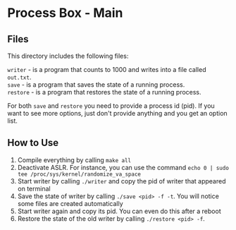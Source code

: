# Process Box - Main

## Files

This directory includes the following files:

`writer` - is a program that counts to 1000 and writes into a file called `out.txt`.  
`save` - is a program that saves the state of a running process.  
`restore` - is a program that restores the state of a running process.

For both `save` and `restore` you need to provide a process id (pid). If you want to see more options, just don't provide anything and you get an option list.

## How to Use

1. Compile everything by calling `make all`
2. Deactivate ASLR. For instance, you can use the command `echo 0 | sudo tee /proc/sys/kernel/randomize_va_space`
3. Start writer by calling `./writer` and copy the pid of writer that appeared on terminal
4. Save the state of writer by calling `./save <pid> -f -t`. You will notice some files are created automatically
5. Start writer again and copy its pid. You can even do this after a reboot
6. Restore the state of the old writer by calling `./restore <pid> -f`.
